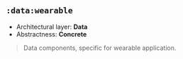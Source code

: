 ## `:data:wearable`

* Architectural layer: **Data**
* Abstractness: **Concrete**

> Data components, specific for wearable application.
